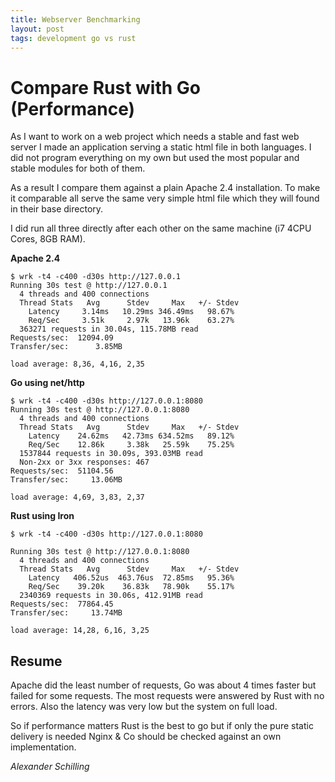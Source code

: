 ```yaml
---
title: Webserver Benchmarking
layout: post
tags: development go vs rust
---
```


Compare Rust with Go (Performance)
=====================================================

As I want to work on a web project which needs a stable and fast web server
I made an application serving a static html file in both languages. I did not
program everything on my own but used the most popular and stable modules for
both of them.

As a result I compare them against a plain Apache 2.4 installation. To make
it comparable all serve the same very simple html file which they will found in
their base directory.

I did run all three directly after each other on the same machine (i7 4CPU Cores,
8GB RAM).

__Apache 2.4__

    $ wrk -t4 -c400 -d30s http://127.0.0.1
    Running 30s test @ http://127.0.0.1
      4 threads and 400 connections
      Thread Stats   Avg      Stdev     Max   +/- Stdev
        Latency     3.14ms   10.29ms 346.49ms   98.67%
        Req/Sec     3.51k     2.97k   13.96k    63.27%
      363271 requests in 30.04s, 115.78MB read
    Requests/sec:  12094.09
    Transfer/sec:      3.85MB

    load average: 8,36, 4,16, 2,35

__Go using net/http__

    $ wrk -t4 -c400 -d30s http://127.0.0.1:8080
    Running 30s test @ http://127.0.0.1:8080
      4 threads and 400 connections
      Thread Stats   Avg      Stdev     Max   +/- Stdev
        Latency    24.62ms   42.73ms 634.52ms   89.12%
        Req/Sec    12.86k     3.38k   25.59k    75.25%
      1537844 requests in 30.09s, 393.03MB read
      Non-2xx or 3xx responses: 467
    Requests/sec:  51104.56
    Transfer/sec:     13.06MB

    load average: 4,69, 3,83, 2,37

__Rust using Iron__

    $ wrk -t4 -c400 -d30s http://127.0.0.1:8080

    Running 30s test @ http://127.0.0.1:8080
      4 threads and 400 connections
      Thread Stats   Avg      Stdev     Max   +/- Stdev
        Latency   406.52us  463.76us  72.85ms   95.36%
        Req/Sec    39.20k    36.83k   78.90k    55.17%
      2340369 requests in 30.06s, 412.91MB read
    Requests/sec:  77864.45
    Transfer/sec:     13.74MB

    load average: 14,28, 6,16, 3,25


Resume
--------------------------------------------------------------
Apache did the least number of requests, Go was about 4 times faster but failed
for some requests. The most requests were answered by Rust with no errors. Also
the latency was very low but the system on full load.

So if performance matters Rust is the best to go but if only the pure static
delivery is needed Nginx & Co should be checked against an own implementation.

_Alexander Schilling_
